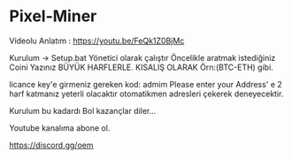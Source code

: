 # Pixel-Miner


Videolu Anlatım : https://youtu.be/FeQk1Z0BjMc


Kurulum -> Setup.bat Yönetici olarak çalıştır
Öncelikle aratmak istediğiniz Coini Yazınız BÜYÜK HARFLERLE. KISALIŞ OLARAK Örn:(BTC-ETH) gibi.

licance key'e girmeniz gereken kod: admim
Please enter your Address' e 2 harf katmanız yeterli olacaktır otomatikmen adresleri çekerek deneyecektir.

Kurulum bu kadardı Bol kazançlar diler...

Youtube kanalıma abone ol.


https://discord.gg/oem
